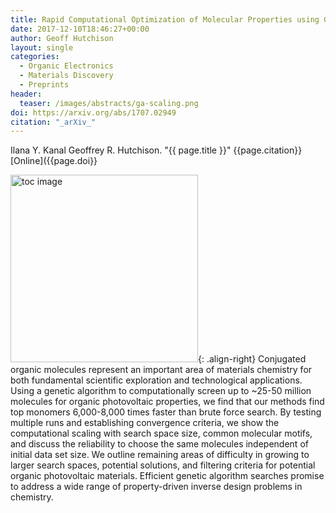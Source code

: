 ```yaml
---
title: Rapid Computational Optimization of Molecular Properties using Genetic Algorithms - Searching Across Millions of Compounds for Organic Photovoltaic Materials
date: 2017-12-10T18:46:27+00:00
author: Geoff Hutchison
layout: single
categories:
  - Organic Electronics
  - Materials Discovery
  - Preprints
header:
  teaser: /images/abstracts/ga-scaling.png
doi: https://arxiv.org/abs/1707.02949
citation: "_arXiv_"
---
```


Ilana Y. Kanal Geoffrey R. Hutchison. "{{ page.title }}" {{page.citation}} [Online]({{page.doi}}

<!--more-->

<img alt="toc image" src="{{ page.header.teaser }}" width="300 px">{: .align-right} Conjugated organic molecules represent an important area of materials chemistry for both fundamental scientific exploration and technological applications. Using a genetic algorithm to computationally screen up to ~25-50 million molecules for organic photovoltaic properties, we find that our methods find top monomers 6,000-8,000 times faster than brute force search. By testing multiple runs and establishing convergence criteria, we show the computational scaling with search space size, common molecular motifs, and discuss the reliability to choose the same molecules independent of initial data set size. We outline remaining areas of difficulty in growing to larger search spaces, potential solutions, and filtering criteria for potential organic photovoltaic materials. Efficient genetic algorithm searches promise to address a wide range of property-driven inverse design problems in chemistry.
